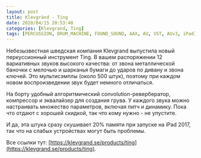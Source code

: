 ```yaml
---
layout: post
title: Klevgränd - Ting
date: 2020/04/15 20:53:40
categories: [Klevgrand, Ting]
tags: [PERCUSSION, DRUM_MACHINE, FOUND_SOUND, AAX, AU, VST, AUv3, iPad]
---
```


Небезызвестная шведская компания Klevgrand выпустила новый перкуссионный инструмент Ting. В вашем распоряжении 12 вариативных звуков высокого качества: от звона металлической баночки с мелочью и шарканья бумаги до ударов по дивану и звона ключей. Это мультисэмплы (около 500 штук), поэтому при каждом новом воспроизведении звук будет немного отличаться.

На борту удобный алгоритмический convolution-ревербератор, компрессор и эквалайзер для создания грува. У каждого звука можно настраивать множество параметров, включая питч и динамику. Пока что отдают с хорошей скидкой, так что кому нужно - не упустите.

И да, эта штука сразу скушивает 20% памяти при запуске на iPad 2017, так что на слабых устройствах могут быть проблемы.

Все ссылки тут: [https://klevgrand.se/products/ting](https://klevgrand.se/products/ting).
